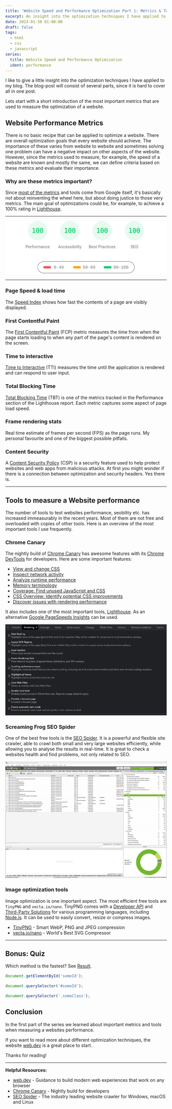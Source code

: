 ```yaml
---
title: 'Website Speed and Performance Optimization Part 1: Metrics & Tools'
excerpt: An insight into the optimization techniques I have applied to my blog.
date: 2023-01-30 01:00:00
draft: false
tags:
  - html
  - css
  - javascript
series:
  title: Website Speed and Performance Optimization
  ident: performance
---
```


I like to give a little insight into the optimization techniques I have applied
to my blog. The blog-post will consist of several parts, since it is hard to
cover all in one post.

Lets start with a short introduction of the most important metrics that are used
to measure the optimization of a website.

## Website Performance Metrics

There is no basic recipe that can be applied to optimize a website. There are
overall optimization goals that every website should achieve. The importance of
these varies from website to website and sometimes solving one problem can have
a negative impact on other aspects of the website. However, since the metrics
used to measure, for example, the speed of a website are known and mostly the
same, we can define criteria based on these metrics and evaluate their
importance.

### Why are these metrics important?

Since
[most of the metrics](https://developer.chrome.com/docs/lighthouse/performance/)
and tools come from Google itself, it's basically not about reinventing the
wheel here, but about doing justice to those very metrics. The main goal of
optimizations could be, for example, to achieve a 100% rating in
[Lighthouse](https://developer.chrome.com/docs/lighthouse/overview/).

---

![Lighthouse rating jrson.me](/images/blog/2023-01-30/pagespeed-insights.svg)

---

### Page Speed & load time

The
[Speed Index](https://developer.chrome.com/docs/lighthouse/performance/speed-index/)
shows how fast the contents of a page are visibly displayed.

### First Contentful Paint

The
[First Contentful Paint](https://developer.chrome.com/docs/lighthouse/performance/first-contentful-paint/)
(FCP) metric measures the time from when the page starts loading to when any
part of the page's content is rendered on the screen.

### Time to interactive

[Time to Interactive](https://developer.chrome.com/docs/lighthouse/performance/interactive/)
(TTI) measures the time until the application is rendered and can respond to
user input.

### Total Blocking Time

[Total Blocking Time](https://developer.chrome.com/docs/lighthouse/performance/lighthouse-total-blocking-time/)
(TBT) is one of the metrics tracked in the Performance section of the Lighthouse
report. Each metric captures some aspect of page load speed.

### Frame rendering stats

Real time estimate of frames per second (FPS) as the page runs. My personal
favourite and one of the biggest possible pitfalls.

### Content Security

A
[Content Security Policy](https://developer.chrome.com/docs/apps/contentSecurityPolicy/)
(CSP) is a security feature used to help protect websites and web apps from
malicious attacks. At first you might wonder if there is a connection between
optimization and security headers. Yes there is.

---

## Tools to measure a Website performance

The number of tools to test websites performance, seobility etc. has increased
immeasurably in the recent years. Most of them are not free and overloaded with
copies of other tools. Here is an overview of the most important tools I use
frequently.

### Chrome Canary

The nightly build of
[Chrome Canary](https://www.google.com/intl/en/chrome/canary/) has awesome
features with its [Chrome DevTools](https://developer.chrome.com/docs/devtools/)
for developers. Here are some important features:

- [View and change CSS](https://developer.chrome.com/docs/devtools/css/)
- [Inspect network activity](https://developer.chrome.com/docs/devtools/network/)
- [Analyze runtime performance](https://developer.chrome.com/docs/devtools/performance/)
- [Memory terminology](https://developer.chrome.com/docs/devtools/memory-problems/memory-101/)
- [Coverage: Find unused JavaScript and CSS](https://developer.chrome.com/docs/devtools/coverage/)
- [CSS Overview: Identify potential CSS improvements](https://developer.chrome.com/docs/devtools/css-overview/)
- [Discover issues with rendering performance](https://developer.chrome.com/docs/devtools/rendering/performance/)

It also includes one of the most important tools,
[Lighthouse](https://developer.chrome.com/docs/lighthouse/overview/). As an
alternative [Google PageSpeeds Insights](https://pagespeed.web.dev/) can be
used.

![Chrome Canary](/images/blog/2023-01-30/chrome-canary.png)

### Screaming Frog SEO Spider

One of the best free tools is the
[SEO Spider](https://www.screamingfrog.co.uk/seo-spider/). It is a powerful and
flexible site crawler, able to crawl both small and very large websites
efficiently, while allowing you to analyse the results in real-time. It is great
to check a websites health and find problems, not only related to SEO.

![SEO Spider](/images/blog/2023-01-30/screamingfrog_tool.png)

### Image optimization tools

Image optimization is one important aspect. The most efficient free tools are
`TinyPNG` and `vecta.io/nano`. TinyPNG comes with a
[Developer API](https://tinypng.com/developers) and
[Third-Party Solutions](https://tinypng.com/third-party) for various programming
languages, including [Node.js](https://tinypng.com/developers/reference/nodejs).
It can be used to easily convert, resize or compress images.

- [TinyPNG](https://tinypng.com/) - Smart WebP, PNG and JPEG compression
- [vecta.io/nano](https://vecta.io/nano) - World's Best SVG Compressor

---

## Bonus: Quiz

Which method is the fastest? See [Result](https://jsben.ch/AshUS).

```ts
document.getElementById('someId');
```

```ts
document.querySelector('#someId');
```

```ts
document.querySelector('.someClass');
```

## Conclusion

In the first part of the series we learned about important metrics and tools
when measuring a websites performance.

If you want to read more about different optimization techniques, the website
[web.dev](https://web.dev/blog/) is a great place to start.

Thanks for reading!

---

**Helpful Resources:**

- [web.dev](https://web.dev/blog/) - Guidance to build modern web experiences
  that work on any browser
- [Chrome Canary](https://www.google.com/intl/en/chrome/canary/) - Nightly build
  for developers
- [SEO Spider](https://www.screamingfrog.co.uk/seo-spider/) - The industry
  leading website crawler for Windows, macOS and Linux
